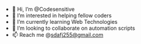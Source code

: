 - 👋 Hi, I’m @Codesensitive
- 👀 I’m interested in helping fellow coders
- 🌱 I’m currently learning Web Technologies
- 💞️ I’m looking to collaborate on automation scripts
- 📫 Reach me @sdafj255@gmail.com

<!---
Codesensitive/Codesensitive is a ✨ special ✨ repository because its `README.md` (this file) appears on your GitHub profile.
You can click the Preview link to take a look at your changes.
--->
